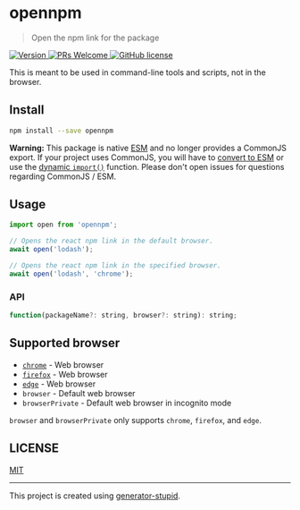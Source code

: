 # opennpm

> Open the npm link for the package

<p>
  <a href="https://www.npmjs.com/package/opennpm">
    <img src="https://img.shields.io/npm/v/opennpm.svg" alt="Version" />
  </a>
  <a href="https://github.com/yyz945947732/opennpm/pulls">
    <img
      src="https://img.shields.io/badge/PRs-welcome-brightgreen.svg"
      alt="PRs Welcome"
    />
  </a>
  <a href="https://github.com/yyz945947732/opennpm/blob/master/LICENSE">
    <img
      src="https://img.shields.io/badge/license-MIT-blue.svg"
      alt="GitHub license"
    />
  </a>
</p>

This is meant to be used in command-line tools and scripts, not in the browser.

## Install

```bash
npm install --save opennpm
```

**Warning:** This package is native [ESM](https://developer.mozilla.org/en-US/docs/Web/JavaScript/Guide/Modules) and no longer provides a CommonJS export. If your project uses CommonJS, you will have to [convert to ESM](https://gist.github.com/sindresorhus/a39789f98801d908bbc7ff3ecc99d99c) or use the [dynamic `import()`](https://v8.dev/features/dynamic-import) function. Please don't open issues for questions regarding CommonJS / ESM.

## Usage

```js
import open from 'opennpm';

// Opens the react npm link in the default browser.
await open('lodash');

// Opens the react npm link in the specified browser.
await open('lodash', 'chrome');
```

### API

```js
function(packageName?: string, browser?: string): string;
```

## Supported browser

- [`chrome`](https://www.google.com/chrome) - Web browser
- [`firefox`](https://www.mozilla.org/firefox) - Web browser
- [`edge`](https://www.microsoft.com/edge) - Web browser
- `browser` - Default web browser
- `browserPrivate` - Default web browser in incognito mode

`browser` and `browserPrivate` only supports `chrome`, `firefox`, and `edge`.

## LICENSE

[MIT](https://github.com/yyz945947732/opennpm/blob/master/LICENSE)

---

This project is created using [generator-stupid](https://github.com/yyz945947732/generator-stupid).
